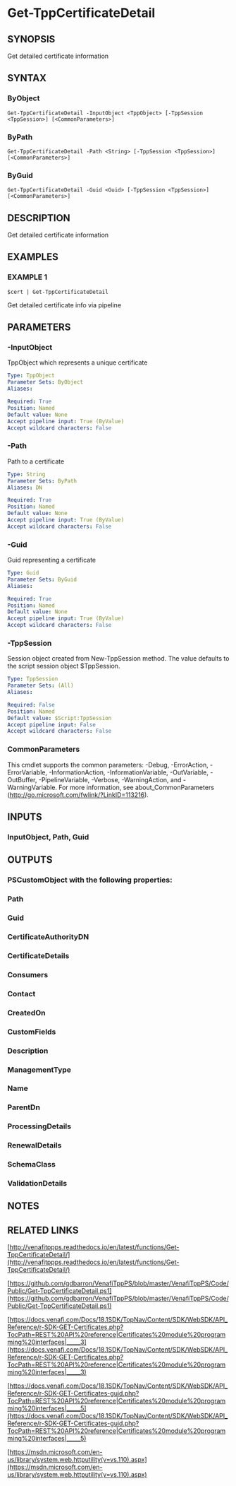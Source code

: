 # Get-TppCertificateDetail

## SYNOPSIS
Get detailed certificate information

## SYNTAX

### ByObject
```
Get-TppCertificateDetail -InputObject <TppObject> [-TppSession <TppSession>] [<CommonParameters>]
```

### ByPath
```
Get-TppCertificateDetail -Path <String> [-TppSession <TppSession>] [<CommonParameters>]
```

### ByGuid
```
Get-TppCertificateDetail -Guid <Guid> [-TppSession <TppSession>] [<CommonParameters>]
```

## DESCRIPTION
Get detailed certificate information

## EXAMPLES

### EXAMPLE 1
```
$cert | Get-TppCertificateDetail
```

Get detailed certificate info via pipeline

## PARAMETERS

### -InputObject
TppObject which represents a unique certificate

```yaml
Type: TppObject
Parameter Sets: ByObject
Aliases:

Required: True
Position: Named
Default value: None
Accept pipeline input: True (ByValue)
Accept wildcard characters: False
```

### -Path
Path to a certificate

```yaml
Type: String
Parameter Sets: ByPath
Aliases: DN

Required: True
Position: Named
Default value: None
Accept pipeline input: True (ByValue)
Accept wildcard characters: False
```

### -Guid
Guid representing a certificate

```yaml
Type: Guid
Parameter Sets: ByGuid
Aliases:

Required: True
Position: Named
Default value: None
Accept pipeline input: True (ByValue)
Accept wildcard characters: False
```

### -TppSession
Session object created from New-TppSession method. 
The value defaults to the script session object $TppSession.

```yaml
Type: TppSession
Parameter Sets: (All)
Aliases:

Required: False
Position: Named
Default value: $Script:TppSession
Accept pipeline input: False
Accept wildcard characters: False
```

### CommonParameters
This cmdlet supports the common parameters: -Debug, -ErrorAction, -ErrorVariable, -InformationAction, -InformationVariable, -OutVariable, -OutBuffer, -PipelineVariable, -Verbose, -WarningAction, and -WarningVariable. For more information, see about_CommonParameters (http://go.microsoft.com/fwlink/?LinkID=113216).

## INPUTS

### InputObject, Path, Guid
## OUTPUTS

### PSCustomObject with the following properties:
###     Path
###     Guid
###     CertificateAuthorityDN
###     CertificateDetails
###     Consumers
###     Contact
###     CreatedOn
###     CustomFields
###     Description
###     ManagementType
###     Name
###     ParentDn
###     ProcessingDetails
###     RenewalDetails
###     SchemaClass
###     ValidationDetails
## NOTES

## RELATED LINKS

[http://venafitppps.readthedocs.io/en/latest/functions/Get-TppCertificateDetail/](http://venafitppps.readthedocs.io/en/latest/functions/Get-TppCertificateDetail/)

[https://github.com/gdbarron/VenafiTppPS/blob/master/VenafiTppPS/Code/Public/Get-TppCertificateDetail.ps1](https://github.com/gdbarron/VenafiTppPS/blob/master/VenafiTppPS/Code/Public/Get-TppCertificateDetail.ps1)

[https://docs.venafi.com/Docs/18.1SDK/TopNav/Content/SDK/WebSDK/API_Reference/r-SDK-GET-Certificates.php?TocPath=REST%20API%20reference|Certificates%20module%20programming%20interfaces|_____3](https://docs.venafi.com/Docs/18.1SDK/TopNav/Content/SDK/WebSDK/API_Reference/r-SDK-GET-Certificates.php?TocPath=REST%20API%20reference|Certificates%20module%20programming%20interfaces|_____3)

[https://docs.venafi.com/Docs/18.1SDK/TopNav/Content/SDK/WebSDK/API_Reference/r-SDK-GET-Certificates-guid.php?TocPath=REST%20API%20reference|Certificates%20module%20programming%20interfaces|_____5](https://docs.venafi.com/Docs/18.1SDK/TopNav/Content/SDK/WebSDK/API_Reference/r-SDK-GET-Certificates-guid.php?TocPath=REST%20API%20reference|Certificates%20module%20programming%20interfaces|_____5)

[https://msdn.microsoft.com/en-us/library/system.web.httputility(v=vs.110).aspx](https://msdn.microsoft.com/en-us/library/system.web.httputility(v=vs.110).aspx)

